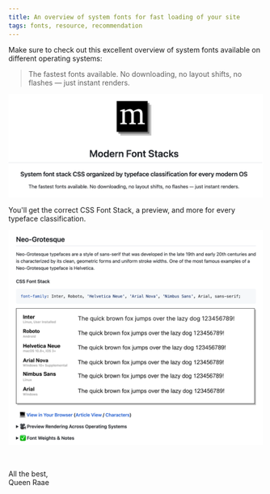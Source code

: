 ```yaml
---
title: An overview of system fonts for fast loading of your site
tags: fonts, resource, recommendation
---
```


Make sure to check out this excellent overview of system fonts available on different operating systems:

> The fastest fonts available. No downloading, no layout shifts, no flashes — just instant renders.

[![Modern Font Stacks](./heading.png)](https://github.com/system-fonts/modern-font-stacks)

You'll get the correct CSS Font Stack, a preview, and more for every typeface classification.

[![Example of Neo-Grotesque](./example.png)](https://github.com/system-fonts/modern-font-stacks#neo-grotesque)

&nbsp;

All the best,\
Queen Raae
